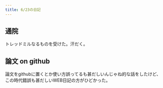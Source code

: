 ```yaml
---
title: 6/23の日記
---
```


## 通院

トレッドミルなるものを受けた。汗だく。

## 論文 on github

論文をgithubに置くとか使い方誤ってるも甚だしいんじゃね的な話をしたけど、この時代錯誤も甚だしいWEB日記の方がひどかった。
